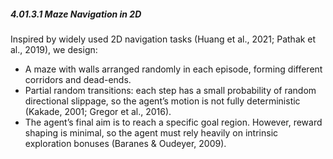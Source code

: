 ##### 4.01.3.1 Maze Navigation in 2D

Inspired by widely used 2D navigation tasks (Huang et al., 2021; Pathak et al., 2019), we design:
- A maze with walls arranged randomly in each episode, forming different corridors and dead-ends.
- Partial random transitions: each step has a small probability of random directional slippage, so the agent’s motion is not fully deterministic (Kakade, 2001; Gregor et al., 2016).
- The agent’s final aim is to reach a specific goal region. However, reward shaping is minimal, so the agent must rely heavily on intrinsic exploration bonuses (Baranes & Oudeyer, 2009).
